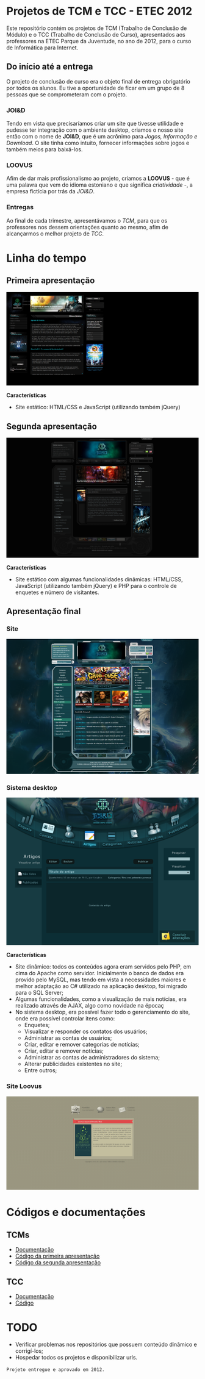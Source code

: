 # Projetos de TCM e TCC - ETEC 2012

Este repositório contém os projetos de TCM (Trabalho de Conclusão de Módulo) e o TCC (Trabalho de Conclusão de Curso), apresentados aos professores na ETEC Parque da Juventude, no ano de 2012, para o curso de Informática para Internet.

## Do início até a entrega

O projeto de conclusão de curso era o objeto final de entrega obrigatório por todos os alunos. Eu tive a oportunidade de ficar em um grupo de 8 pessoas que se comprometeram com o projeto.

### JOI&D

Tendo em vista que precisaríamos criar um site que tivesse utilidade e pudesse ter integração com o ambiente desktop, criamos o nosso site então com o nome de **JOI&D**, que é um acrônimo para *Jogos, Informação e Download*. O site tinha como intuito, fornecer informações sobre jogos e também meios para baixá-los.

### LOOVUS

Afim de dar mais profissionalismo ao projeto, criamos a **LOOVUS** - que é uma palavra que vem do idioma estoniano e que significa *criatividade* -, a empresa fictícia por trás da *JOI&D*.

### Entregas

Ao final de cada trimestre, apresentávamos o *TCM*, para que os professores nos dessem orientações quanto ao mesmo, afim de alcançarmos o melhor projeto de *TCC*.

# Linha do tempo

## Primeira apresentação

![TCM - Primeira Apresentação](./images/1-tcm.png)

**Características**

* Site estático: HTML/CSS e JavaScript (utilizando também jQuery)

## Segunda apresentação

![TCM - Segunda Apresentação](./images/2-tcm.png)

**Características**

* Site estático com algumas funcionalidades dinâmicas: HTML/CSS, JavaScript (utilizando também jQuery) e PHP para o controle de enquetes e número de visitantes.

## Apresentação final

### Site

![TCC - Apresentação final](./images/3-tcc.png)

### Sistema desktop

![TCC - Apresentação final](./images/4-tcc.png)

**Características**

* Site dinâmico: todos os conteúdos agora eram servidos pelo PHP, em cima do Apache como servidor. Inicialmente o banco de dados era provido pelo MySQL, mas tendo em vista a necessidades maiores e melhor adaptação ao C# utilizado na aplicação desktop, foi migrado para o SQL Server;
* Algumas funcionalidades, como a visualização de mais notícias, era realizado através de AJAX, algo como novidade na épocaç
* No sistema desktop, era possível fazer todo o gerenciamento do site, onde era possível controlar itens como:
    * Enquetes;
    * Visualizar e responder os contatos dos usuários;
    * Administrar as contas de usuários;
    * Criar, editar e remover categorias de notícias;
    * Criar, editar e remover notícias;
    * Administrar as contas de administradores do sistema;
    * Alterar publicidades existentes no site;
    * Entre outros; 

### Site Loovus

![Site Loovus](./images/loovus.png)

# Códigos e documentações

## TCMs
- [Documentação](./TCMs/documentacao)
- [Código da primeira apresentação](./TCMs/TCM)
- [Código da segunda apresentação](./TCMs/TCM2)

## TCC
- [Documentação](./TCC/documentacao)
- [Código](./TCC/codigo)

# TODO

- Verificar problemas nos repositórios que possuem conteúdo dinâmico e corrigí-los;
- Hospedar todos os projetos e disponibilizar urls.

```Projeto entregue e aprovado em 2012.``` 